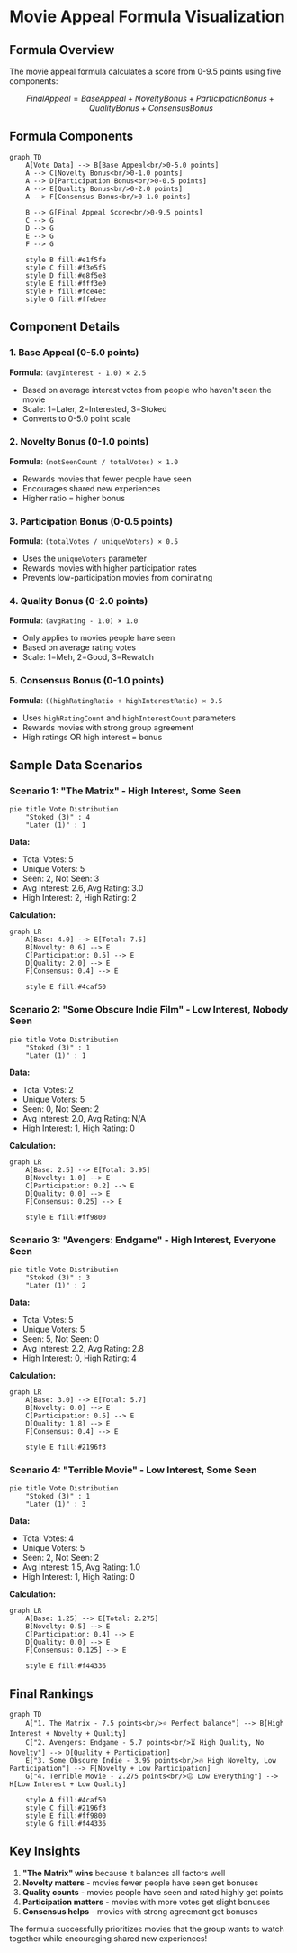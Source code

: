 # Movie Appeal Formula Visualization

## Formula Overview

The movie appeal formula calculates a score from 0-9.5 points using five components:

```math
Final Appeal = Base Appeal + Novelty Bonus + Participation Bonus + Quality Bonus + Consensus Bonus
```

## Formula Components

```mermaid
graph TD
    A[Vote Data] --> B[Base Appeal<br/>0-5.0 points]
    A --> C[Novelty Bonus<br/>0-1.0 points]
    A --> D[Participation Bonus<br/>0-0.5 points]
    A --> E[Quality Bonus<br/>0-2.0 points]
    A --> F[Consensus Bonus<br/>0-1.0 points]
    
    B --> G[Final Appeal Score<br/>0-9.5 points]
    C --> G
    D --> G
    E --> G
    F --> G
    
    style B fill:#e1f5fe
    style C fill:#f3e5f5
    style D fill:#e8f5e8
    style E fill:#fff3e0
    style F fill:#fce4ec
    style G fill:#ffebee
```

## Component Details

### 1. Base Appeal (0-5.0 points)

**Formula**: `(avgInterest - 1.0) × 2.5`

- Based on average interest votes from people who haven't seen the movie
- Scale: 1=Later, 2=Interested, 3=Stoked
- Converts to 0-5.0 point scale

### 2. Novelty Bonus (0-1.0 points)

**Formula**: `(notSeenCount / totalVotes) × 1.0`

- Rewards movies that fewer people have seen
- Encourages shared new experiences
- Higher ratio = higher bonus

### 3. Participation Bonus (0-0.5 points)

**Formula**: `(totalVotes / uniqueVoters) × 0.5`

- Uses the `uniqueVoters` parameter
- Rewards movies with higher participation rates
- Prevents low-participation movies from dominating

### 4. Quality Bonus (0-2.0 points)

**Formula**: `(avgRating - 1.0) × 1.0`

- Only applies to movies people have seen
- Based on average rating votes
- Scale: 1=Meh, 2=Good, 3=Rewatch

### 5. Consensus Bonus (0-1.0 points)

**Formula**: `((highRatingRatio + highInterestRatio) × 0.5`

- Uses `highRatingCount` and `highInterestCount` parameters
- Rewards movies with strong group agreement
- High ratings OR high interest = bonus

## Sample Data Scenarios

### Scenario 1: "The Matrix" - High Interest, Some Seen

```mermaid
pie title Vote Distribution
    "Stoked (3)" : 4
    "Later (1)" : 1
```

**Data:**

- Total Votes: 5
- Unique Voters: 5
- Seen: 2, Not Seen: 3
- Avg Interest: 2.6, Avg Rating: 3.0
- High Interest: 2, High Rating: 2

**Calculation:**

```mermaid
graph LR
    A[Base: 4.0] --> E[Total: 7.5]
    B[Novelty: 0.6] --> E
    C[Participation: 0.5] --> E
    D[Quality: 2.0] --> E
    F[Consensus: 0.4] --> E
    
    style E fill:#4caf50
```

### Scenario 2: "Some Obscure Indie Film" - Low Interest, Nobody Seen

```mermaid
pie title Vote Distribution
    "Stoked (3)" : 1
    "Later (1)" : 1
```

**Data:**

- Total Votes: 2
- Unique Voters: 5
- Seen: 0, Not Seen: 2
- Avg Interest: 2.0, Avg Rating: N/A
- High Interest: 1, High Rating: 0

**Calculation:**

```mermaid
graph LR
    A[Base: 2.5] --> E[Total: 3.95]
    B[Novelty: 1.0] --> E
    C[Participation: 0.2] --> E
    D[Quality: 0.0] --> E
    F[Consensus: 0.25] --> E
    
    style E fill:#ff9800
```

### Scenario 3: "Avengers: Endgame" - High Interest, Everyone Seen

```mermaid
pie title Vote Distribution
    "Stoked (3)" : 3
    "Later (1)" : 2
```

**Data:**

- Total Votes: 5
- Unique Voters: 5
- Seen: 5, Not Seen: 0
- Avg Interest: 2.2, Avg Rating: 2.8
- High Interest: 0, High Rating: 4

**Calculation:**

```mermaid
graph LR
    A[Base: 3.0] --> E[Total: 5.7]
    B[Novelty: 0.0] --> E
    C[Participation: 0.5] --> E
    D[Quality: 1.8] --> E
    F[Consensus: 0.4] --> E
    
    style E fill:#2196f3
```

### Scenario 4: "Terrible Movie" - Low Interest, Some Seen

```mermaid
pie title Vote Distribution
    "Stoked (3)" : 1
    "Later (1)" : 3
```

**Data:**

- Total Votes: 4
- Unique Voters: 5
- Seen: 2, Not Seen: 2
- Avg Interest: 1.5, Avg Rating: 1.0
- High Interest: 1, High Rating: 0

**Calculation:**

```mermaid
graph LR
    A[Base: 1.25] --> E[Total: 2.275]
    B[Novelty: 0.5] --> E
    C[Participation: 0.4] --> E
    D[Quality: 0.0] --> E
    F[Consensus: 0.125] --> E
    
    style E fill:#f44336
```

## Final Rankings

```mermaid
graph TD
    A["1. The Matrix - 7.5 points<br/>⭐ Perfect balance"] --> B[High Interest + Novelty + Quality]
    C["2. Avengers: Endgame - 5.7 points<br/>⏳ High Quality, No Novelty"] --> D[Quality + Participation]
    E["3. Some Obscure Indie - 3.95 points<br/>🔥 High Novelty, Low Participation"] --> F[Novelty + Low Participation]
    G["4. Terrible Movie - 2.275 points<br/>😐 Low Everything"] --> H[Low Interest + Low Quality]
    
    style A fill:#4caf50
    style C fill:#2196f3
    style E fill:#ff9800
    style G fill:#f44336
```

## Key Insights

1. **"The Matrix" wins** because it balances all factors well
2. **Novelty matters** - movies fewer people have seen get bonuses
3. **Quality counts** - movies people have seen and rated highly get points
4. **Participation matters** - movies with more votes get slight bonuses
5. **Consensus helps** - movies with strong agreement get bonuses

The formula successfully prioritizes movies that the group wants to watch together while encouraging shared new experiences!
